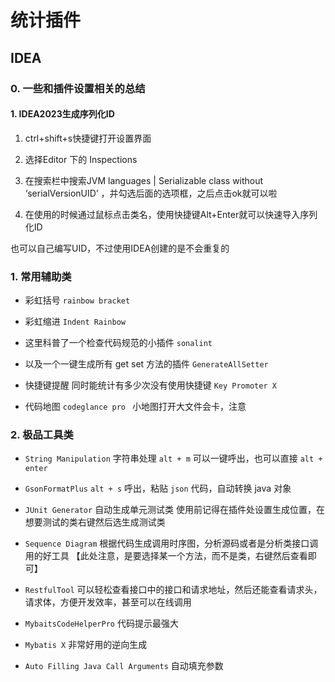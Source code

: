# 统计插件

## IDEA

### 0. 一些和插件设置相关的总结

#### 1. IDEA2023生成序列化ID

1. ctrl+shift+s快捷键打开设置界面

2. 选择Editor 下的 Inspections
3. 在搜索栏中搜索JVM languages | Serializable class without ‘serialVersionUID’ ，并勾选后面的选项框，之后点击ok就可以啦

4. 在使用的时候通过鼠标点击类名，使用快捷键Alt+Enter就可以快速导入序列化ID

也可以自己编写UID，不过使用IDEA创建的是不会重复的





### 1. 常用辅助类

- 彩虹括号 `rainbow bracket`

- 彩虹缩进 `Indent Rainbow` 

- 这里科普了一个检查代码规范的小插件 `sonalint`

- 以及一个一键生成所有 get set 方法的插件 `GenerateAllSetter`

- 快捷键提醒 同时能统计有多少次没有使用快捷键 `Key Promoter X`

- 代码地图 `codeglance pro ` 小地图打开大文件会卡，注意



### 2. 极品工具类

- `String Manipulation` 字符串处理 `alt + m` 可以一键呼出，也可以直接 `alt + enter`

- `GsonFormatPlus` `alt + s` 呼出，粘贴 `json` 代码，自动转换 java 对象
- `JUnit Generator` 自动生成单元测试类 使用前记得在插件处设置生成位置，在想要测试的类右键然后选生成测试类

- `Sequence Diagram` 根据代码生成调用时序图，分析源码或者是分析类接口调用的好工具 【此处注意，是要选择某一个方法，而不是类，右键然后查看即可】

- `RestfulTool` 可以轻松查看接口中的接口和请求地址，然后还能查看请求头，请求体，方便开发效率，甚至可以在线调用
- `MybaitsCodeHelperPro` 代码提示最强大
- `Mybatis X` 非常好用的逆向生成
- `Auto Filling Java Call Arguments` 自动填充参数
